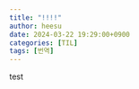 ```yaml
---
title: "!!!!"
author: heesu
date: 2024-03-22 19:29:00+0900
categories: [TIL]
tags: [번역]
---
```


test
